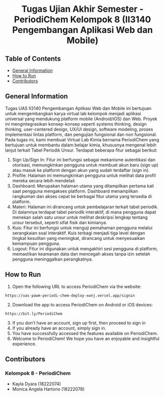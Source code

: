 <h1 align="center"> Tugas Ujian Akhir Semester - PeriodiChem Kelompok 8  (II3140 Pengembangan Aplikasi Web dan Mobile) </h1>

## Table of Contents
* [General Information](#general-information)
* [How to Run](#how-to-run)
* [Contributors](#contributors)

## General Information
Tugas UAS II3140 Pengembangan Aplikasi Web dan Mobile ini bertujuan untuk mengembangkan karya virtual lab kelompok menjadi aplikasi universal yang mendukung platform mobile (Android/iOS) dan Web. Proyek ini mengintegrasikan konsep-konsep seperti systems thinking, design thinking, user-centered design, UX/UI design, software modeling, proses implementasi lintas platform, dan pengujian fungsional dan non fungsional. Pada tugas ini, kami membuat Virtual Lab Kimia bernama PeriodiChem yang bertujuan untuk membantu dalam belajar kimia, khususnya mengenal lebih lanjut terkait Tabel Periodik Unsur. Terdapat beberapa fitur sebagai berikut:

1. Sign Up/Sign In: Fitur ini berfungsi sebagai mekanisme autentikasi dan otorisasi, memungkinkan pengguna untuk membuat akun baru (sign up) atau masuk ke platform dengan akun yang sudah terdaftar (sign in).
2. Profile: Halaman ini memungkinkan pengguna untuk melihat data profil mereka secara lebih mendetail.
3. Dashboard: Merupakan halaman utama yang ditampilkan pertama kali saat pengguna mengakses platform. Dashboard menampilkan rangkuman dan akses cepat ke berbagai fitur utama yang tersedia di platform.
4. Materi: Halaman ini dirancang untuk pembelajaran terkait tabel periodik. Di dalamnya terdapat tabel periodik interaktif, di mana pengguna dapat menekan salah satu unsur untuk melihat deskripsi lengkap tentang unsur tersebut, seperti sifat fisik dan kimianya.
5. Kuis: Fitur ini berfungsi untuk menguji pemahaman pengguna melalui serangkaian soal interaktif. Kuis terbagi menjadi tiga level dengan tingkat kesulitan yang meningkat, dirancang untuk menyesuaikan kemampuan pengguna.
6. Logout: Fitur ini digunakan untuk mengakhiri sesi pengguna di platform, memastikan keamanan data dan mencegah akses tanpa izin setelah pengguna meninggalkan perangkatnya.

## How to Run
1. Open the following URL to access PeriodiChem via the website:
```
https://uas-pawm-periodi-chem-deploy-xwnj.vercel.app/signin
```
2. Download the app to access PeriodiChem on Android or iOS devices:
```
https://bit.ly/PeriodiChem 
```
3. If you don’t have an account, sign up first, then proceed to sign in
4. If you already have an account, simply sign in.
5. You have successfully accessed the features available on PeriodiChem.
6. Welcome to PeriodiChem! We hope you have an enjoyable and insightful experience.

## Contributors
### Kelompok 8 - PeriodiChem
- Kayla Dyara (18222074)
- Monica Angela Hartono (18222078)
